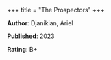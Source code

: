 +++
title = "The Prospectors"
+++



**Author**: Djanikian, Ariel

**Published**: 2023

**Rating**: B+
